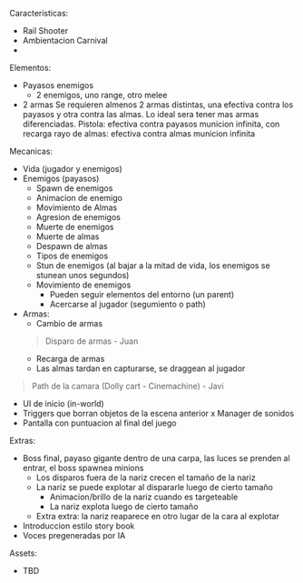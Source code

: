 Caracteristicas:
- Rail Shooter
- Ambientacion Carnival
- 

Elementos:
- Payasos enemigos
  - 2 enemigos, uno range, otro melee
- 2 armas
Se requieren almenos 2 armas distintas, una efectiva contra los payasos y otra contra las almas.
Lo ideal sera tener mas armas diferenciadas.
  Pistola:
	  efectiva contra payasos
	  municion infinita, con recarga
  rayo de almas:
	  efectiva contra almas
	  municion infinita

Mecanicas:
- Vida (jugador y enemigos)
- Enemigos (payasos)
  - Spawn de enemigos
  - Animacion de enemigo
  - Movimiento de Almas
  - Agresion de enemigos
  - Muerte de enemigos
  - Muerte de almas
  - Despawn de almas
  - Tipos de enemigos
  - Stun de enemigos (al bajar a la mitad de vida, los enemigos se stunean unos segundos)
  - Movimiento de enemigos
    - Pueden seguir elementos del entorno (un parent)
    - Acercarse al jugador (segumiento o path)
- Armas:
  - Cambio de armas
  > Disparo de armas - Juan
  - Recarga de armas
  - Las almas tardan en capturarse, se draggean al jugador
> Path de la camara (Dolly cart - Cinemachine) - Javi
- UI de inicio (in-world)
- Triggers que borran objetos de la escena anterior
x Manager de sonidos
- Pantalla con puntuacion al final del juego

Extras:
- Boss final, payaso gigante dentro de una carpa, las luces se prenden al entrar, el boss spawnea minions
  - Los disparos fuera de la nariz crecen el tamaño de la nariz
  - La nariz se puede explotar al dispararle luego de cierto tamaño
    - Animacion/brillo de la nariz cuando es targeteable
    - La nariz explota luego de cierto tamaño
  - Extra extra: la nariz reaparece en otro lugar de la cara al explotar
- Introduccion estilo story book
- Voces pregeneradas por IA


Assets:
- TBD
